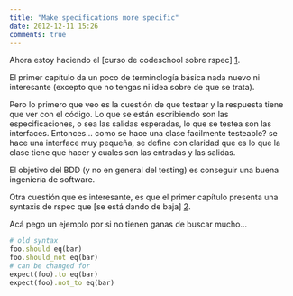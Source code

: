 ```yaml
---
title: "Make specifications more specific"
date: 2012-12-11 15:26
comments: true
---
```


Ahora estoy haciendo el [curso de codeschool sobre rspec] [1].

El primer capítulo da un poco de terminología básica nada nuevo ni interesante (excepto que no tengas ni idea sobre de que se trata).

Pero lo primero que veo es la cuestión de que testear y la respuesta tiene que ver con el código. Lo que se están escribiendo son las especificaciones, o sea las salidas esperadas, lo que se testea son las interfaces. Entonces... como se hace una clase facilmente testeable? se hace una interface muy pequeña, se define con claridad que es lo que la clase tiene que hacer y cuales son las entradas y las salidas.

El objetivo del BDD (y no en general del testing) es conseguir una buena ingeniería de software.

Otra cuestión que es interesante, es que el primer capítulo presenta una syntaxis de rspec que [se está dando de baja] [2].

Acá pego un ejemplo por si no tienen ganas de buscar mucho...

~~~ ruby
# old syntax
foo.should eq(bar)
foo.should_not eq(bar)
# can be changed for
expect(foo).to eq(bar)
expect(foo).not_to eq(bar)
~~~

  [1]: http://rspec.codeschool.com
  [2]: http://myronmars.to/n/dev-blog/2012/06/rspecs-new-expectation-syntax "Blog sobre la nueva syntaxis de RSpec"
